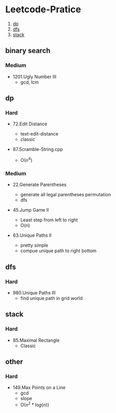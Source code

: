 # Leetcode-Pratice

1. [dp](#dp)
2. [dfs](#dfs)
3. [stack](#stack)

## binary search

### Medium
- 1201.Ugly Number III
    - gcd, lcm

## dp

### Hard
- 72.Edit Distance
    - text-edit-distance
    - classic

- 87.Scramble-String.cpp
    - O($n^4$)


### Medium
- 22.Generate Parentheses
    - generate all legal parentheses permutation
    - dfs

- 45.Jump Game II
    - Least step from left to right
    - O(n)
    
- 63.Unique Paths II
    - pretty simple
    - compue unique path to right bottom
## dfs

### Hard
- 980.Unique Paths III
    - find unique path in grid world

## stack

### Hard
- 85.Maximal Rectangle
    - Classic

## other

### Hard
- 149.Max Points on a Line
    - gcd
    - slope
    - O($n^2*log(n)$)
